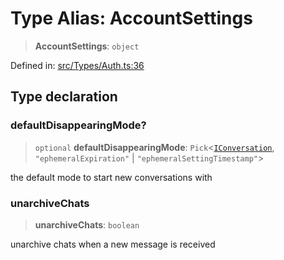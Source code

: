 # Type Alias: AccountSettings

> **AccountSettings**: `object`

Defined in: [src/Types/Auth.ts:36](https://github.com/Fokusdotid/bail/blob/3bcafd64e13ba51a595ace0ee7bd2c9c52ab1814/src/Types/Auth.ts#L36)

## Type declaration

### defaultDisappearingMode?

> `optional` **defaultDisappearingMode**: `Pick`\<[`IConversation`](../namespaces/proto/interfaces/IConversation.md), `"ephemeralExpiration"` \| `"ephemeralSettingTimestamp"`\>

the default mode to start new conversations with

### unarchiveChats

> **unarchiveChats**: `boolean`

unarchive chats when a new message is received
